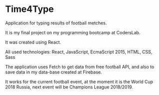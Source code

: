 # Time4Type
Application for typing results of football metches.

It is my final project on my programming bootcamp at CodersLab.

It was created using React.

All used technologies: React, JavaScript, EcmaScript 2015, HTML, CSS, Sass

The application uses Fetch to get data from free football API, and also to save data in my data-base created at Firebase.

It works for the current football event, at the moment it is the World Cup 2018 Russia, next event will be Champions League 2018/2019.
